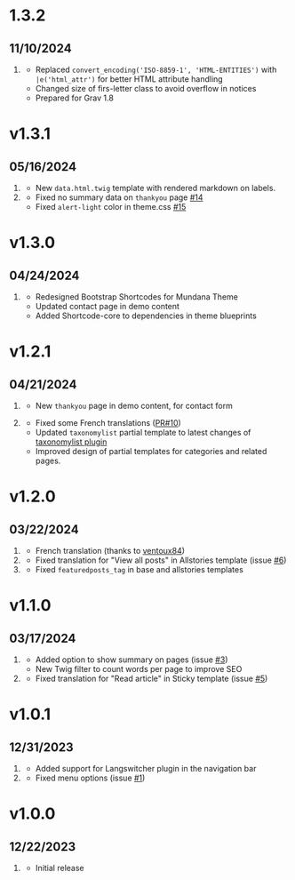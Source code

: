 # 1.3.2
## 11/10/2024

1.  [](#improved)
    * Replaced `convert_encoding('ISO-8859-1', 'HTML-ENTITIES')` with `|e('html_attr')` for better HTML attribute handling
    * Changed size of firs-letter class to avoid overflow in notices
    * Prepared for Grav 1.8

# v1.3.1
## 05/16/2024

1.  [](#new)
    * New `data.html.twig` template with rendered markdown on labels.
2.  [](#improved)
    * Fixed no summary data on `thankyou` page [#14](https://github.com/pmoreno-rodriguez/grav-theme-mundana/issues/14)
    * Fixed `alert-light` color in theme.css [#15](https://github.com/pmoreno-rodriguez/grav-theme-mundana/issues/15)
  
# v1.3.0
## 04/24/2024

1.  [](#improved)
    * Redesigned Bootstrap Shortcodes for Mundana Theme
    * Updated contact page in demo content
    * Added Shortcode-core to dependencies in theme blueprints
  
# v1.2.1
## 04/21/2024

1.  [](#new)
    * New `thankyou` page in demo content, for contact form

2.  [](#improved)
    * Fixed some French translations ([PR#10](https://github.com/pmoreno-rodriguez/grav-theme-mundana/pull/10))
    * Updated `taxonomylist` partial template to latest changes of [taxonomylist plugin](https://github.com/getgrav/grav-plugin-taxonomylist/releases/tag/1.3.6)
    * Improved design of partial templates for categories and related pages.
  
# v1.2.0
## 03/22/2024

1.  [](#new)
    * French translation (thanks to [ventoux84](https://github.com/ventoux84))
2.  [](#improved)
    * Fixed translation for "View all posts" in Allstories template (issue [#6](https://github.com/pmoreno-rodriguez/grav-theme-mundana/issues/6))
3.  [](#bugfix)
    * Fixed `featuredposts_tag` in base and allstories templates

# v1.1.0
## 03/17/2024

1.  [](#new)
    * Added option to show summary on pages (issue [#3](https://github.com/pmoreno-rodriguez/grav-theme-mundana/issues/3))
    * New Twig filter to count words per page to improve SEO
2.  [](#improved)
    * Fixed translation for "Read article" in Sticky template (issue [#5](https://github.com/pmoreno-rodriguez/grav-theme-mundana/issues/5))
  
# v1.0.1
## 12/31/2023

1.  [](#new)
    * Added support for Langswitcher plugin in the navigation bar
2.  [](#bugfix)
    * Fixed menu options (issue [#1](https://github.com/pmoreno-rodriguez/grav-theme-mundana/issues/1))
  
# v1.0.0
## 12/22/2023

1.  [](#new)
    * Initial release
